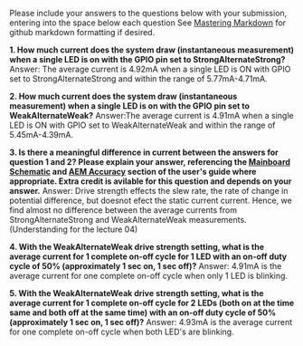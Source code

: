 Please include your answers to the questions below with your submission, entering into the space below each question
See [Mastering Markdown](https://guides.github.com/features/mastering-markdown/) for github markdown formatting if desired.

**1. How much current does the system draw (instantaneous measurement) when a single LED is on with the GPIO pin set to StrongAlternateStrong?**
   Answer: The average current is 4.92mA when a single LED is ON with GPIO set to StrongAlternateStrong and within the range of 5.77mA-4.71mA.


**2. How much current does the system draw (instantaneous measurement) when a single LED is on with the GPIO pin set to WeakAlternateWeak?**
   Answer:The average current is 4.91mA when a single LED is ON with GPIO set to WeakAlternateWeak and within the range of 5.45mA-4.39mA.


**3. Is there a meaningful difference in current between the answers for question 1 and 2? Please explain your answer, 
referencing the [Mainboard Schematic](https://www.silabs.com/documents/public/schematic-files/WSTK-Main-BRD4001A-A01-schematic.pdf) and [AEM Accuracy](https://www.silabs.com/documents/login/user-guides/ug279-brd4104a-user-guide.pdf) section of the user's guide where appropriate. Extra credit is avilable for this question and depends on your answer.**
   Answer: Drive strength effects the slew rate, the rate of change in potential difference, but doesnot efect the static current current.
   		   Hence, we find almost no difference between the average currents from StrongAlternateStrong and WeakAlternateWeak measurements.
		   (Understanding for the lecture 04)

**4. With the WeakAlternateWeak drive strength setting, what is the average current for 1 complete on-off cycle for 1 LED with an on-off duty cycle of 50% (approximately 1 sec on, 1 sec off)?**
   Answer: 4.91mA is the average current for one complete on-off cycle when only 1 LED is blinking.


**5. With the WeakAlternateWeak drive strength setting, what is the average current for 1 complete on-off cycle for 2 LEDs (both on at the time same and both off at the same time) with an on-off duty cycle of 50% (approximately 1 sec on, 1 sec off)?**
   Answer: 4.93mA is the average current for one complete on-off cycle when both LED's are blinking.


